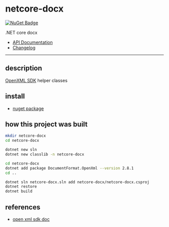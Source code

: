 # netcore-docx

[![NuGet Badge](https://buildstats.info/nuget/netcore-docx)](https://www.nuget.org/packages/netcore-docx/)

.NET core docx

- [API Documentation](https://devel0.github.io/netcore-docx/html/annotated.html)
- [Changelog](https://github.com/devel0/netcore-docx/commits/master)

<hr/>

## description

[OpenXML SDK](https://github.com/OfficeDev/Open-XML-SDK) helper classes

## install

- [nuget package](https://www.nuget.org/packages/netcore-docx/)

## how this project was built

```sh
mkdir netcore-docx
cd netcore-docx

dotnet new sln
dotnet new classlib -n netcore-docx

cd netcore-docx
dotnet add package DocumentFormat.OpenXml --version 2.8.1
cd ..

dotnet sln netcore-docx.sln add netcore-docx/netcore-docx.csproj
dotnet restore
dotnet build
```

## references

- [open xml sdk doc](https://github.com/OfficeDev/office-content/tree/master/en-us/OpenXMLCon)
